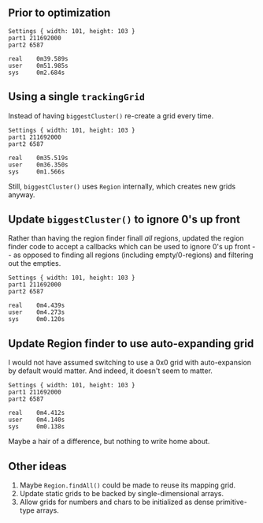 ## Prior to optimization

```
Settings { width: 101, height: 103 }
part1 211692000
part2 6587

real    0m39.589s
user    0m51.985s
sys     0m2.684s
```

## Using a single `trackingGrid`

Instead of having `biggestCluster()` re-create a grid every time.

```
Settings { width: 101, height: 103 }
part1 211692000
part2 6587

real    0m35.519s
user    0m36.350s
sys     0m1.566s
```

Still, `biggestCluster()` uses `Region` internally, which creates new grids anyway.

## Update `biggestCluster()` to ignore 0's up front

Rather than having the region finder finall *all* regions, updated the region finder
code to accept a callbacks which can be used to ignore 0's up front -- as opposed
to finding all regions (including empty/0-regions) and filtering out the empties.

```
Settings { width: 101, height: 103 }
part1 211692000
part2 6587

real    0m4.439s
user    0m4.273s
sys     0m0.120s
```

## Update Region finder to use auto-expanding grid

I would not have assumed switching to use a 0x0 grid with auto-expansion by default
would matter. And indeed, it doesn't seem to matter.

```
Settings { width: 101, height: 103 }
part1 211692000
part2 6587

real    0m4.412s
user    0m4.140s
sys     0m0.138s
```

Maybe a hair of a difference, but nothing to write home about.

## Other ideas

1. Maybe `Region.findAll()` could be made to reuse its mapping grid.
1. Update static grids to be backed by single-dimensional arrays.
1. Allow grids for numbers and chars to be initialized as dense primitive-type arrays.
